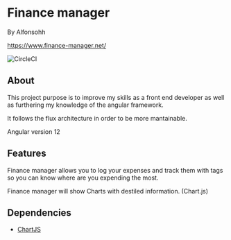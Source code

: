 # Finance manager

By Alfonsohh

https://www.finance-manager.net/

![CircleCI](https://circleci.com/gh/Alfonsohh99/FinanceManager/tree/deploy.svg?style=shield)

## About

This project purpose is to improve my skills as a front end developer as well as furthering my knowledge of the angular framework.

It follows the flux architecture in order to be more mantainable.

Angular version 12

## Features

Finance manager allows you to log your expenses and track them with tags so you can know where are you expending the most.

Finance manager will show Charts with destiled information. (Chart.js)

## Dependencies

-   [ChartJS](https://www.chartjs.org/)
